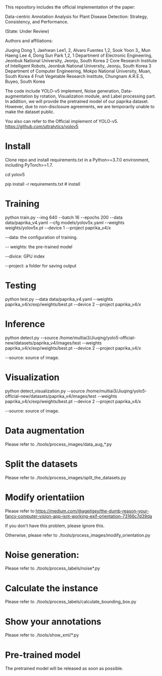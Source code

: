 This repository includes the official implementation of the paper:

Data-centric Annotation Analysis for Plant Disease Detection: Strategy, Consistency, and Performance.

(State: Under Review)

Authors and affiliations:

Jiuqing Dong 1, Jaehwan Lee1, 2, Alvaro Fuentes 1,2, Sook Yoon 3,, Mun Haeng Lee 4, Dong Sun Park 1,2, 1 Department of Electronic Engineering, Jeonbuk National University, Jeonju, South Korea 2 Core Research Institute of Intelligent Robots, Jeonbuk National University, Jeonju, South Korea 3 Department of Computer Engineering, Mokpo National University, Muan, South Korea 4 Fruit Vegetable Research Institute, Chungnam A.R.E.S, Buyeo, South Korea

The code include YOLO-v5 implement, Noise generation, Data-augmentation by rotation, Visualization module, and Label processing part. In addition, we will provide the pretrained model of our paprika dataset. However, due to non-disclosure agreements, we are temporarily unable to make the dataset public.

You also can refer to the Official implement of YOLO-v5. https://github.com/ultralytics/yolov5

# Install

Clone repo and install requirements.txt in a Python>=3.7.0 environment, including PyTorch>=1.7.

cd yolov5

pip install -r requirements.txt  # install

# Training

python train.py --img 640 --batch 16 --epochs 200 --data data/paprika_v4.yaml --cfg models/yolov5x.yaml --weights weights/yolov5x.pt --device 1 --project paprika_v4/x

--data: the configuration of training.

-- weights: the pre-trained model

--divice: GPU index

--project: a folder for saving output


# Testing
python test.py --data data/paprika_v4.yaml --weights paprika_v4/x/exp/weights/best.pt --device 2 --project paprika_v4/x

# Inference
python detect.py --source /home/multiai3/Jiuqing/yolo5-official-new/datasets/paprika_v4/images/test --weights paprika_v4/x/exp/weights/best.pt --device 2 --project paprika_v4/x

--source: source of image. 

# Visualization
python detect_visualization.py --source /home/multiai3/Jiuqing/yolo5-official-new/datasets/paprika_v4/images/test --weights paprika_v4/x/exp/weights/best.pt --device 2 --project paprika_v4/x

--source: source of image. 

# Data augmentation
Please refer to ./tools/process_images/data_aug_*.py

# Split the datasets
Please refer to ./tools/process_images/split_the_datasets.py

# Modify orientatiion
Please refer to https://medium.com/@ageitgey/the-dumb-reason-your-fancy-computer-vision-app-isnt-working-exif-orientation-73166c7d39da

If you don't have this problem, please ignore this.

Otherwise, please refer to ./tools/process_images/modify_orientation.py

# Noise generation:
Please refer to ./tools/process_labels/noise*.py

# Calculate the instance
Please refer to ./tools/process_labels/calculate_bounding_box.py

# Show your annotations
Please refer to ./tools/show_xml/*.py

# Pre-trained model
The pretrained model will be released as soon as possible.
